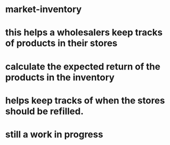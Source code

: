 # market-inventory

# this helps a wholesalers keep tracks of products in their stores
# calculate the expected return of the products in the inventory
# helps keep tracks of when the stores should be refilled.

# still a work in progress
